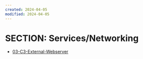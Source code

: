 ```yaml
---
created: 2024-04-05
modified: 2024-04-05
---
```

# SECTION: Services/Networking

* [03-C3-External-Webserver](./docs/03-C3-External-Webserver.md)
